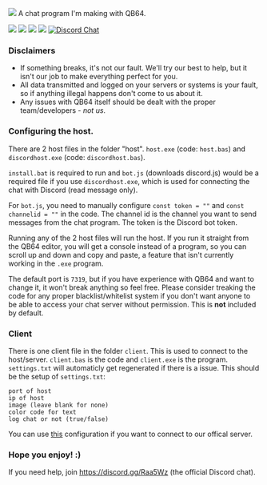 ![](https://i.vgy.me/IcwEjs.png)
A chat program I'm making with QB64.

[![](https://flat.badgen.net/github/issues/real2two/minichat)](https://github.com/real2two/minichat) [![](https://flat.badgen.net/github/stars/real2two/minichat)](https://github.com/real2two/minichat) [![](https://flat.badgen.net/github/commits/real2two/minichat)](https://github.com/real2two/minichat) [![](https://flat.badgen.net/github/last-commit/real2two/minichat)](https://github.com/real2two/minichat) [![Discord Chat](https://img.shields.io/discord/653413352063631391.svg?style=flat&logo=discord)](https://discord.gg/)

### Disclaimers
* If something breaks, it's not our fault. We'll try our best to help, but it isn't our job to make everything perfect for you.
* All data transmitted and logged on your servers or systems is your fault, so if anything illegal happens don't come to us about it.
* Any issues with QB64 itself should be dealt with the proper team/developers - *not us*.

### Configuring the host.
There are 2 host files in the folder "host".
`host.exe` (code: `host.bas`) and `discordhost.exe` (code: `discordhost.bas`).

`install.bat` is required to run and `bot.js` (downloads discord.js) would be a required file if you use `discordhost.exe`, which is used for connecting the chat with Discord (read message only). 

For `bot.js`, you need to manually configure `const token = ""` and `const channelid = ""` in the code. The channel id is the channel you want to send messages from the chat program. The token is the Discord bot token.

Running any of the 2 host files will run the host. If you run it straight from the QB64 editor, you will get a console instead of a program, so you can scroll up and down and copy and paste, a feature that isn't currently working in the `.exe` program.

The default port is `7319`, but if you have experience with QB64 and want to change it, it won't break anything so feel free.
Please consider treaking the code for any proper blacklist/whitelist system if you don't want anyone to be able to access your chat server without permission. This is **not** included by default.

### Client
There is one client file in the folder `client`. This is used to connect to the host/server.
`client.bas` is the code and `client.exe` is the program.
`settings.txt` will automaticly get regenerated if there is a issue.
This should be the setup of `settings.txt`:
```
port of host
ip of host
image (leave blank for none)
color code for text
log chat or not (true/false)
```

You can use [this]() configuration if you want to connect to our offical server.

### Hope you enjoy! :)
If you need help, join https://discord.gg/Raa5Wz (the official Discord chat). 

